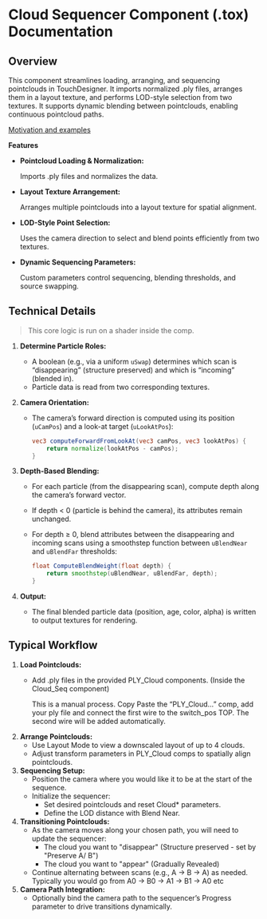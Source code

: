 # Cloud Sequencer Component (.tox) Documentation

## Overview

This component streamlines loading, arranging, and sequencing pointclouds in TouchDesigner. It imports normalized .ply files, arranges them in a layout texture, and performs LOD-style selection from two textures. It supports dynamic blending between pointclouds, enabling continuous pointcloud paths.

[Motivation and examples](https://auratyk.com/community/cloud-seq/)

**Features**

- **Pointcloud Loading & Normalization:**
    
    Imports .ply files and normalizes the data.
    
- **Layout Texture Arrangement:**
    
    Arranges multiple pointclouds into a layout texture for spatial alignment.
    
- **LOD-Style Point Selection:**
    
    Uses the camera direction to select and blend points efficiently from two textures.

- **Dynamic Sequencing Parameters:**
    
    Custom parameters control sequencing, blending thresholds, and source swapping.
    

## Technical Details
> This core logic is run on a shader inside the comp.
1. **Determine Particle Roles:**
    - A boolean (e.g., via a uniform `uSwap`) determines which scan is “disappearing” (structure preserved) and which is “incoming” (blended in).
    - Particle data is read from two corresponding textures.
2. **Camera Orientation:**
    - The camera’s forward direction is computed using its position (`uCamPos`) and a look-at target (`uLookAtPos`):
        
        ```glsl
        vec3 computeForwardFromLookAt(vec3 camPos, vec3 lookAtPos) {
            return normalize(lookAtPos - camPos);
        }
        
        ```
        
3. **Depth-Based Blending:**
    - For each particle (from the disappearing scan), compute depth along the camera’s forward vector.
    - If depth < 0 (particle is behind the camera), its attributes remain unchanged.
    - For depth ≥ 0, blend attributes between the disappearing and incoming scans using a smoothstep function between `uBlendNear` and `uBlendFar` thresholds:
        
        ```glsl
        float ComputeBlendWeight(float depth) {
            return smoothstep(uBlendNear, uBlendFar, depth);
        }
        
        ```
        
4. **Output:**
    - The final blended particle data (position, age, color, alpha) is written to output textures for rendering.

## Typical Workflow

1. **Load Pointclouds:**
    - Add .ply files in the provided PLY_Cloud components. (Inside the Cloud_Seq component)
    
        This is a manual process. Copy Paste the “PLY_Cloud…” comp, add your ply file and connect the first wire to the switch_pos TOP. The second wire will be added automatically.
2. **Arrange Pointclouds:**
    - Use Layout Mode to view a downscaled layout of up to 4 clouds.
    - Adjust transform parameters in PLY_Cloud comps to spatially align pointclouds.
3. **Sequencing Setup:**
    - Position the camera where you would like it to be at the start of the sequence.
    - Initialize the sequencer:
        - Set desired pointclouds and reset Cloud* parameters.
        - Define the LOD distance with Blend Near.
4. **Transitioning Pointclouds:**
    - As the camera moves along your chosen path, you will need to update the sequencer:
        - The cloud you want to "disappear" (Structure preserved - set by "Preserve A/ B")
        - The cloud you want to "appear" (Gradually Revealed)
    - Continue alternating between scans (e.g., A → B → A) as needed.
    Typically you would go from A0 → B0 → A1 → B1 → A0 etc
5. **Camera Path Integration:**
    - Optionally bind the camera path to the sequencer’s Progress parameter to drive transitions dynamically.
